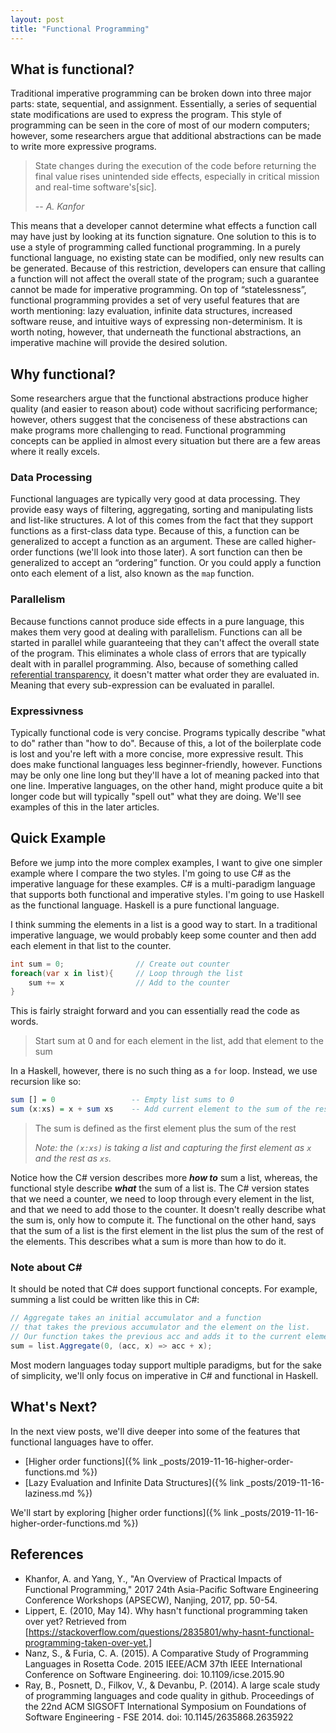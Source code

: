 ```yaml
---
layout: post
title: "Functional Programming"
---
```


## What is functional?

Traditional imperative programming can be broken down into three major parts: state, sequential, and assignment. Essentially, a series of sequential state modifications are used to express the program. This style of programming can be seen in the core of most of our modern computers; however, some researchers argue that additional abstractions can be made to write more expressive programs. 

> State changes during the execution of the code before returning the final value rises unintended side effects, especially in critical mission and real-time software's[sic].
>
> -- <cite>A. Kanfor</cite>

This means that a developer cannot determine what effects a function call may have just by looking at its function signature. One solution to this is to use a style of programming called functional programming. In a purely functional language, no existing state can be modified, only new results can be generated. Because of this restriction, developers can ensure that calling a function will not affect the overall state of the program; such a guarantee cannot be made for imperative programming. On top of “statelessness”, functional programming provides a set of very useful features that are worth mentioning: lazy evaluation, infinite data structures, increased software reuse, and intuitive ways of expressing non-determinism. It is worth noting, however, that underneath the functional abstractions, an imperative machine will provide the desired solution. 

## Why functional?

Some researchers argue that the functional abstractions produce higher quality (and easier to reason about) code without sacrificing performance; however, others suggest that the conciseness of these abstractions can make programs more challenging to read. Functional programming concepts can be applied in almost every situation but there are a few areas where it really excels.

### Data Processing

Functional languages are typically very good at data processing. They provide easy ways of filtering, aggregating, sorting and manipulating lists and list-like structures. A lot of this comes from the fact that they support functions as a first-class data type. Because of this, a function can be generalized to accept a function as an argument. These are called higher-order functions (we'll look into those later). A sort function can then be generalized to accept an “ordering” function. Or you could apply a function onto each element of a list, also known as the `map` function. 

### Parallelism

Because functions cannot produce side effects in a pure language, this makes them very good at dealing with parallelism. Functions can all be started in parallel while guaranteeing that they can't affect the overall state of the program. This eliminates a whole class of errors that are typically dealt with in parallel programming. Also, because of something called [referential transparency](https://softwareengineering.stackexchange.com/questions/254304/what-is-referential-transparency), it doesn't matter what order they are evaluated in. Meaning that every sub-expression can be evaluated in parallel.

### Expressivness

Typically functional code is very concise. Programs typically describe "what to do" rather than "how to do". Because of this, a lot of the boilerplate code is lost and you're left with a more concise, more expressive result. This does make functional languages less beginner-friendly, however. Functions may be only one line long but they'll have a lot of meaning packed into that one line. Imperative languages, on the other hand, might produce quite a bit longer code but will typically "spell out" what they are doing. We'll see examples of this in the later articles.

## Quick Example

Before we jump into the more complex examples, I want to give one simpler example where I compare the two styles. I'm going to use C# as the imperative language for these examples. C# is a multi-paradigm language that supports both functional and imperative styles. I'm going to use Haskell as the functional language. Haskell is a pure functional language.

I think summing the elements in a list is a good way to start. In a traditional imperative language, we would probably keep some counter and then add each element in that list to the counter. 

```csharp
int sum = 0;                // Create out counter
foreach(var x in list){     // Loop through the list
    sum += x                // Add to the counter
}
```

This is fairly straight forward and you can essentially read the code as words. 

> Start sum at 0 and for each element in the list, add that element to the sum

In a Haskell, however, there is no such thing as a `for` loop. Instead, we use recursion like so:

```haskell
sum [] = 0                 -- Empty list sums to 0
sum (x:xs) = x + sum xs    -- Add current element to the sum of the rest
```

> The sum is defined as the first element plus the sum of the rest
>
> *Note: the `(x:xs)` is taking a list and capturing the first element as `x` and the rest as `xs`.*

Notice how the C# version describes more ***how to*** sum a list, whereas, the functional style describe ***what*** the sum of a list is. The C# version states that we need a counter, we need to loop through every element in the list, and that we need to add those to the counter. It doesn't really describe what the sum is, only how to compute it. The functional on the other hand, says that the sum of a list is the first element in the list plus the sum of the rest of the elements. This describes what a sum is more than how to do it.

### Note about C#

It should be noted that C# does support functional concepts. For example, summing a list could be written like this in C#:

```csharp
// Aggregate takes an initial accumulator and a function 
// that takes the previous accumulator and the element on the list.
// Our function takes the previous acc and adds it to the current element. 
sum = list.Aggregate(0, (acc, x) => acc + x);
```

Most modern languages today support multiple paradigms, but for the sake of simplicity, we'll only focus on imperative in C# and functional in Haskell.


## What's Next?

In the next view posts, we'll dive deeper into some of the features that functional languages have to offer. 

- [Higher order functions]({% link _posts/2019-11-16-higher-order-functions.md %})
- [Lazy Evaluation and Infinite Data Structures]({% link _posts/2019-11-16-laziness.md %})

We'll start by exploring [higher order functions]({% link _posts/2019-11-16-higher-order-functions.md %})

## References
- Khanfor, A. and Yang, Y., "An Overview of Practical Impacts of Functional Programming," 2017 24th Asia-Pacific Software Engineering Conference Workshops (APSECW), Nanjing, 2017, pp. 50-54.
- Lippert, E. (2010, May 14). Why hasn't functional programming taken over yet? Retrieved from [https://stackoverflow.com/questions/2835801/why-hasnt-functional-programming-taken-over-yet.]
- Nanz, S., & Furia, C. A. (2015). A Comparative Study of Programming Languages in Rosetta Code. 2015 IEEE/ACM 37th IEEE International Conference on Software Engineering. doi: 10.1109/icse.2015.90 
- Ray, B., Posnett, D., Filkov, V., & Devanbu, P. (2014). A large scale study of programming languages and code quality in github. Proceedings of the 22nd ACM SIGSOFT International Symposium on Foundations of Software Engineering - FSE 2014. doi: 10.1145/2635868.2635922 



